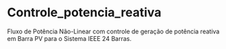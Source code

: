 # Controle_potencia_reativa

Fluxo de Potência Não-Linear com controle de geração de potência reativa em Barra PV para o Sistema IEEE 24 Barras.
